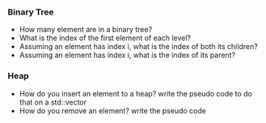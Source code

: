 
### Binary Tree
- How many element are in a binary tree?
- What is the index of the first element of each level?
- Assuming an element has index i, what is the index of both its children?
- Assuming an element has index i, what is the index of its parent?

### Heap
- How do you insert an element to a heap? write the pseudo code to do that on a std::vector
- How do you remove an element? write the pseudo code